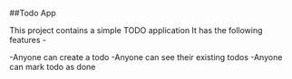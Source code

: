 ##Todo App

This project contains a simple TODO application
It has the following features -

-Anyone can create a todo
-Anyone can see their existing todos
-Anyone can mark todo as done
